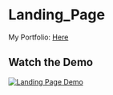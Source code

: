 # Landing_Page

 My Portfolio: [Here](https://arsumnc.com/)

 ## Watch the Demo
[![Landing Page Demo](Brain_Tumor_Classification_Project_Overview_.gif)](https://www.youtube.com/watch?v=bpROjj9NOLk)
